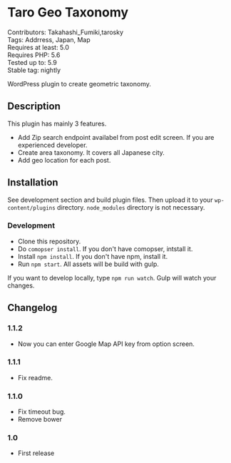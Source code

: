 # Taro Geo Taxonomy

Contributors: Takahashi_Fumiki,tarosky  
Tags: Addrress, Japan, Map  
Requires at least: 5.0  
Requires PHP: 5.6  
Tested up to: 5.9  
Stable tag: nightly

WordPress plugin to create geometric taxonomy.

## Description

This plugin has mainly 3 features.

* Add Zip search endpoint availabel from post edit screen. If you are experienced developer.
* Create area taxonomy. It covers all Japanese city.
* Add geo location for each post.

## Installation

See development section and build plugin files. Then upload it to your `wp-content/plugins` directory.
`node_modules` directory is not necessary.

### Development

- Clone this repository.
- Do `comopser install`. If you don't have comopser, intstall it.
- Install `npm install`. If you don't have npm, install it.
- Run `npm start`. All assets will be build with gulp.

If you want to develop locally, type `npm run watch`.
Gulp will watch your changes.

##  Changelog 

### 1.1.2

* Now you can enter Google Map API key from option screen.

### 1.1.1

* Fix readme.

### 1.1.0

* Fix timeout bug.
* Remove bower

### 1.0

* First release